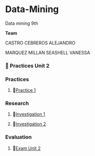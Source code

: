 
# Data-Mining
Data mining 9th

  **Team**

CASTRO CEBREROS ALEJANDRO

MARQUEZ MILLAN SEASHELL VANESSA

### :open_file_folder: Practices Unit 2

### Practices
1.  :page_facing_up:[Practice 1](Unit-2/Practices/Practice_1.md)

### Research
1.  :page_facing_up:[Investigation 1](Unit-2/Researchs/Investigation1.md)

2.  :page_facing_up:[Investigation 2](Unit-2/Researchs/Investigation2.md)

### Evaluation

1.  :page_facing_up:[Exam Unit 2](Unit-2/Evaluation/EvaluationUnit2.md)
